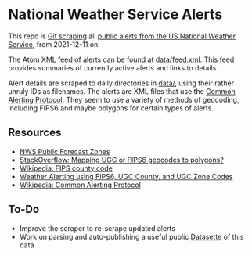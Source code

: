 # National Weather Service Alerts

This repo is [Git scraping](https://simonwillison.net/2020/Oct/9/git-scraping/) all [public alerts from the US National Weather Service](https://alerts.weather.gov), from 2021-12-11 on.

The Atom XML feed of alerts can be found at [data/feed.xml](https://github.com/beardicus/scrape-nws-alerts/blob/main/data/feed.xml). This feed provides summaries of currently active alerts and links to details.

Alert details are scraped to daily directories in [data/](https://github.com/beardicus/scrape-nws-alerts/tree/main/data), using their rather unruly IDs as filenames. The alerts are XML files that use the [Common Alerting Protocol](https://www.oasis-open.org/committees/download.php/14759/emergency-CAPv1.1.pdf). They seem to use a variety of methods of geocoding, including FIPS6 and maybe polygons for certain types of alerts.

## Resources

- [NWS Public Forecast Zones](https://www.weather.gov/gis/PublicZones)
- [StackOverflow: Mapping UGC or FIPS6 geocodes to polygons?](https://stackoverflow.com/questions/13354519/mapping-ugc-or-fips6-geocodes-to-polygons)
- [Wikipedia: FIPS county code](https://en.wikipedia.org/wiki/FIPS_county_code)
- [Weather Alerting using FIPS6, UGC County, and UGC Zone Codes](https://www.singlewire.com/blog/informacast-weather-notification/fips6)
- [Wikipedia: Common Alerting Protocol](https://en.wikipedia.org/wiki/Common_Alerting_Protocol)

## To-Do

- Improve the scraper to re-scrape updated alerts
- Work on parsing and auto-publishing a useful public [Datasette](https://datasette.io) of this data
